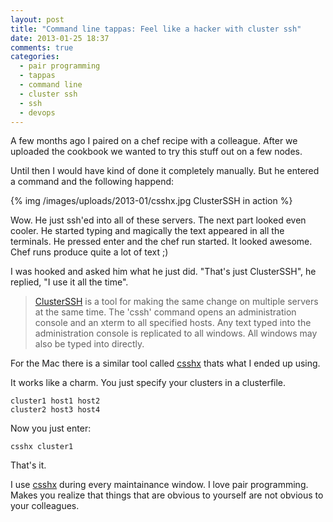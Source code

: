 ```yaml
---
layout: post
title: "Command line tappas: Feel like a hacker with cluster ssh"
date: 2013-01-25 18:37
comments: true
categories:
  - pair programming
  - tappas
  - command line
  - cluster ssh
  - ssh
  - devops 
---
```


A few months ago I paired on a chef recipe with a colleague. After we
uploaded the cookbook we wanted to try this stuff out on a few nodes.

Until then I would have kind of done it completely manually. But he
entered a command and the following happend:

{% img /images/uploads/2013-01/csshx.jpg ClusterSSH in action %}

Wow. He just ssh'ed into all of these servers. The next part looked even
cooler. He started typing and magically the text appeared in all the
terminals. He pressed enter and the chef run started. It looked awesome. Chef runs produce quite a lot of text ;)

I was hooked and asked him what he just did. "That's just ClusterSSH", he
replied, "I use it all the time".

> [ClusterSSH][1] is a tool for making the same change on multiple servers at
> the same time. The 'cssh' command opens an administration console and
> an xterm to all specified hosts. Any text typed into the
> administration console is replicated to all windows. All windows may
> also be typed into directly.

For the Mac there is a similar tool called [csshx][2] thats what I ended
up using.

It works like a charm. You just specify your clusters in a clusterfile.

    cluster1 host1 host2
    cluster2 host3 host4

Now you just enter:

    csshx cluster1

That's it.

I use [csshx][2] during every maintainance window. I love
pair programming. Makes you realize that things that are obvious to
yourself are not obvious to your colleagues.

[1]: http://clusterssh.sourceforge.net/
[2]: http://code.google.com/p/csshx/
